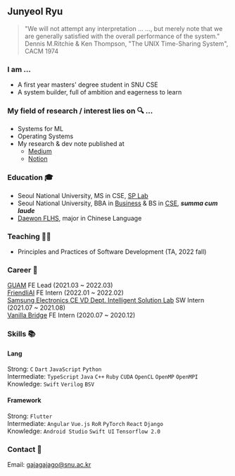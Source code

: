 ## Junyeol Ryu

> "We will not attempt any interpretation ... ..., but merely note that we are generally satisfied with the overall performance of the system."<br/>
> Dennis M.Ritchie & Ken Thompson, "The UNIX Time-Sharing System", CACM 1974

### I am ...
- A first year masters' degree student in SNU CSE
- A system builder, full of ambition and eagerness to learn

### My field of research / interest lies on 🔍 ...
- Systems for ML
- Operating Systems
- My research & dev note published at 
    - [Medium](https://medium.com/@gajagajago)
    - [Notion](https://notion.so/jyryu)

### Education 🎓 
- Seoul National University, MS in CSE, [SP Lab](https://spl.snu.ac.kr/) 
- Seoul National University, BBA in [Business](https://cba.snu.ac.kr/) & BS in [CSE](https://cse.snu.ac.kr/), ***_summa cum laude_***
- [Daewon FLHS](http://www.dwfl.hs.kr/), major in Chinese Language

### Teaching 🧑‍🏫 
- Principles and Practices of Software Development (TA, 2022 fall)
<!--
#### Curriculum 💻
```
22-1: Algorithms, Operating Systems, Advanced Compilers
21-2: Computer Vision, System Programming, Mobile Computing and Its Applications, Field Applications of Engineering Knowledge, Introduction to Linear Algebra, Strategic Management
21-1: Computer Architecture, Logic Design, Discrete Mathematics, Electrical and Electronic Circuits, Managerial Accounting
20-1: Data Structures, Computer Programming, Human Resource Management, Business Venture and Entrepreneurship
19-2: Web Programming1 for Entrepreneurship Management, Digital Computer Concept and Practice, Principles of Accounting, Corporate Finance
19-1: Organizational Behavior, Case Studies in Marketing, Management Science, Financial Management
16-2: Principles of Economics, Marketing Management
16-1: Principles of Management
```
-->
### Career 🚀
[GUAM](https://play.google.com/store/apps/details?id=com.wafflestudio.guam) FE Lead (2021.03 ~ 2022.03) <br/>
[FriendliAI](https://friendli.ai/) FE Intern (2022.01 ~ 2022.02)<br/>
[Samsung Electronics CE VD Dept. Intelligent Solution Lab](https://www.samsung.com/sec/) SW Intern (2021.07 ~ 2021.08)<br/>
[Vanilla Bridge](https://apps.apple.com/kr/app/%EB%B0%94%EB%8B%90%EB%9D%BC%EB%B8%8C%EB%A6%BF%EC%A7%80/id1219876826) FE Intern (2020.07 ~ 2020.12)<br/>

### Skills 📚
#### Lang<br>
Strong: ```C``` ```Dart``` ```JavaScript``` ```Python``` <br/>
Intermediate: ```TypeScript``` ```Java``` ```C++``` ```Ruby``` ```CUDA``` ```OpenCL``` ```OpenMP``` ```OpenMPI```<br/>
Knowledge: ```Swift``` ```Verilog``` ```BSV``` <br/>

#### Framework<br>
Strong: ```Flutter``` <br/>
Intermediate: ```Angular``` ```Vue.js``` ```RoR``` ```PyTorch``` ```React``` ```Django``` <br/>
Knowledge: ```Android Studio``` ```Swift UI``` ```Tensorflow 2.0``` <br/>

### Contact 📧
Email: gajagajago@snu.ac.kr
